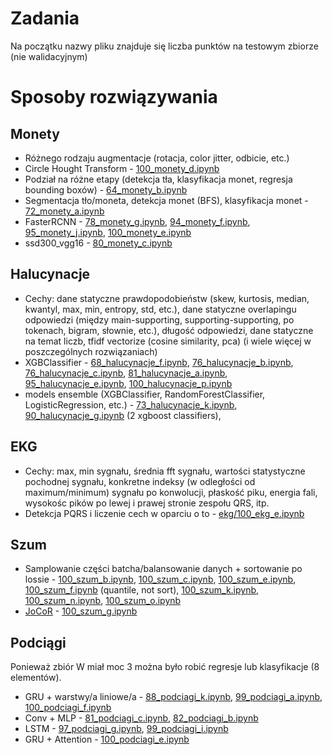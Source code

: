 # Zadania
Na początku nazwy pliku znajduje się liczba punktów na testowym zbiorze (nie walidacyjnym)

# Sposoby rozwiązywania

## Monety
- Różnego rodzaju augmentacje (rotacja, color jitter, odbicie, etc.)
- Circle Hought Transform - [100_monety_d.ipynb](1.monety/100_monety_d.ipynb)
- Podział na różne etapy (detekcja tła, klasyfikacja monet, regresja bounding boxów) - [64_monety_b.ipynb](1.monety/64_monety_b.ipynb)
- Segmentacja tło/moneta, detekcja monet (BFS), klasyfikacja monet - [72_monety_a.ipynb](1.monety/72_monety_a.ipynb)
- FasterRCNN - [78_monety_g.ipynb](1.monety/78_monety_g.ipynb), [94_monety_f.ipynb](1.monety/94_monety_f.ipynb), [95_monety_j.ipynb](1.monety/95_monety_j.ipynb), [100_monety_e.ipynb](1.monety/100_monety_e.ipynb)
- ssd300_vgg16 - [80_monety_c.ipynb](1.monety/80_monety_c.ipynb)

## Halucynacje
- Cechy: dane statyczne prawdopodobieństw (skew, kurtosis, median, kwantyl, max, min, entropy, std, etc.), dane statyczne overlapingu odpowiedzi (między main-supporting, supporting-supporting, po tokenach, bigram, słownie, etc.), długość odpowiedzi, dane statyczne na temat liczb, tfidf vectorize (cosine similarity, pca) (i wiele więcej w poszczególnych rozwiązaniach)
- XGBClassifier - [68_halucynacje_f.ipynb](2.halucynacje/68_halucynacje_f.ipynb), [76_halucynacje_b.ipynb](2.halucynacje/76_halucynacje_b.ipynb), [76_halucynacje_c.ipynb](2.halucynacje/76_halucynacje_c.ipynb), [81_halucynacje_a.ipynb](2.halucynacje/81_halucynacje_a.ipynb), [95_halucynacje_e.ipynb](2.halucynacje/95_halucynacje_e.ipynb), [100_halucynacje_p.ipynb](2.halucynacje/100_halucynacje_p.ipynb)
- models ensemble (XGBClassifier, RandomForestClassifier, LogisticRegression, etc.) - [73_halucynacje_k.ipynb](2.halucynacje/73_halucynacje_k.ipynb), [90_halucynacje_g.ipynb](2.halucynacje/90_halucynacje_g.ipynb) (2 xgboost classifiers), 

## EKG
- Cechy: max, min sygnału, średnia fft sygnału, wartości statystyczne pochodnej sygnału, konkretne indeksy (w odległości od maximum/minimum) sygnału po konwolucji, płaskość piku, energia fali, wysokośc pików po lewej i prawej stronie zespołu QRS, itp. 
- Detekcja PQRS i liczenie cech w oparciu o to - [ekg/100_ekg_e.ipynb](3.ekg/100_ekg_e.ipynb)

## Szum
- Samplowanie części batcha/balansowanie danych + sortowanie po lossie - [100_szum_b.ipynb](4.szum/100_szum_b.ipynb), [100_szum_c.ipynb](4.szum/100_szum_c.ipynb), [100_szum_e.ipynb](4.szum/100_szum_e.ipynb), [100_szum_f.ipynb](4.szum/100_szum_f.ipynb) (quantile, not sort), [100_szum_k.ipynb](4.szum/100_szum_k.ipynb), [100_szum_n.ipynb](4.szum/100_szum_n.ipynb), [100_szum_o.ipynb](4.szum/100_szum_o.ipynb)
- [JoCoR](https://arxiv.org/pdf/2003.02752) - [100_szum_g.ipynb](4.szum/100_szum_g.ipynb)

## Podciągi
Ponieważ zbiór W miał moc 3 można było robić regresje lub klasyfikacje (8 elementów).
- GRU + warstwy/a liniowe/a - [88_podciagi_k.ipynb](5.podciagi//88_podciagi_k.ipynb), [99_podciagi_a.ipynb](5.podciagi//99_podciagi_a.ipynb), [100_podciagi_f.ipynb](5.podciagi//100_podciagi_f.ipynb)
- Conv + MLP - [81_podciagi_c.ipynb](5.podciagi//81_podciagi_c.ipynb), [82_podciagi_b.ipynb](5.podciagi//82_podciagi_b.ipynb)
- LSTM - [97_podciagi_g.ipynb](5.podciagi//97_podciagi_g.ipynb), [99_podciagi_i.ipynb](5.podciagi//99_podciagi_i.ipynb)
- GRU + Attention - [100_podciagi_e.ipynb](5.podciagi//100_podciagi_e.ipynb)

